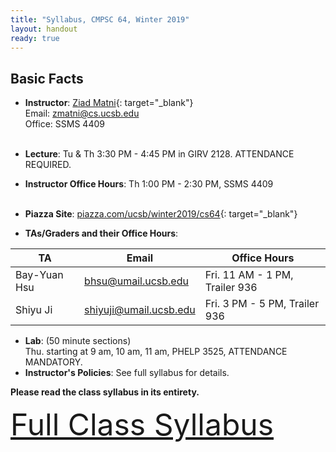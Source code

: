 ```yaml
---
title: "Syllabus, CMPSC 64, Winter 2019"
layout: handout
ready: true
---
```


<div markdown="1">

Basic Facts
-----------

* **Instructor**:  [Ziad Matni](http://www.cs.ucsb.edu/~zmatni){: target="_blank"}<br/>
Email: <zmatni@cs.ucsb.edu><br/>
Office: SSMS 4409<br/><br/>

* **Lecture**: Tu & Th 3:30 PM - 4:45 PM in GIRV 2128. ATTENDANCE REQUIRED.
* **Instructor Office Hours**: Th 1:00 PM - 2:30 PM, SSMS 4409<br/><br/>

* **Piazza Site**: [piazza.com/ucsb/winter2019/cs64](https://www.piazza.com/ucsb/winter2019/cs64){: target="_blank"}<br/>
* **TAs/Graders and their Office Hours**:<br/>

| <b>TA</b>         | <b>Email</b>               | <b>Office Hours</b>  |
|-------------------|----------------------------|------------------------|
| Bay-Yuan Hsu      | <bhsu@umail.ucsb.edu>      | Fri. 11 AM - 1 PM, Trailer 936 |
| Shiyu Ji          | <shiyuji@umail.ucsb.edu>   | Fri. 3 PM - 5 PM, Trailer 936 |

* **Lab**: (50 minute sections)<br/>
Thu. starting at 9 am, 10 am, 11 am, PHELP 3525, ATTENDANCE MANDATORY.<br/>
* **Instructor's Policies**: See full syllabus for details.<br/>

<strong>Please read the class syllabus in its entirety.</strong><br/>

<font size="16">
<a href="http://cs.ucsb.edu/~zmatni/syllabi/CS64W19_syllabus.pdf" target="blank">Full Class Syllabus</a>
</font>

<p></p>

</div>

